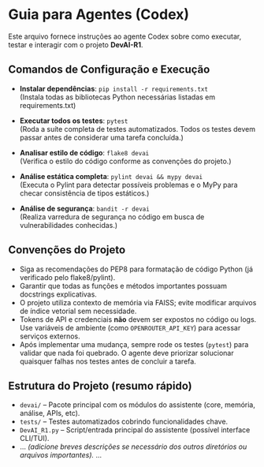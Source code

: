 # Guia para Agentes (Codex)

Este arquivo fornece instruções ao agente Codex sobre como executar, testar e interagir com o projeto **DevAI-R1**.

## Comandos de Configuração e Execução

- **Instalar dependências**: `pip install -r requirements.txt`  
  (Instala todas as bibliotecas Python necessárias listadas em requirements.txt)

- **Executar todos os testes**: `pytest`  
  (Roda a suíte completa de testes automatizados. Todos os testes devem passar antes de considerar uma tarefa concluída.)

- **Analisar estilo de código**: `flake8 devai`  
  (Verifica o estilo do código conforme as convenções do projeto.)

- **Análise estática completa**: `pylint devai && mypy devai`  
  (Executa o Pylint para detectar possíveis problemas e o MyPy para checar consistência de tipos estáticos.)

- **Análise de segurança**: `bandit -r devai`  
  (Realiza varredura de segurança no código em busca de vulnerabilidades conhecidas.)

## Convenções do Projeto

- Siga as recomendações do PEP8 para formatação de código Python (já verificado pelo flake8/pylint).
- Garantir que todas as funções e métodos importantes possuam docstrings explicativas.
- O projeto utiliza contexto de memória via FAISS; evite modificar arquivos de índice vetorial sem necessidade.
- Tokens de API e credenciais **não** devem ser expostos no código ou logs. Use variáveis de ambiente (como `OPENROUTER_API_KEY`) para acessar serviços externos.
- Após implementar uma mudança, sempre rode os testes (`pytest`) para validar que nada foi quebrado. O agente deve priorizar solucionar quaisquer falhas nos testes antes de concluir a tarefa.

## Estrutura do Projeto (resumo rápido)

- `devai/` – Pacote principal com os módulos do assistente (core, memória, análise, APIs, etc).
- `tests/` – Testes automatizados cobrindo funcionalidades chave.
- `DevAI_R1.py` – Script/entrada principal do assistente (possível interface CLI/TUI).
- ... *(adicione breves descrições se necessário dos outros diretórios ou arquivos importantes).* ...
